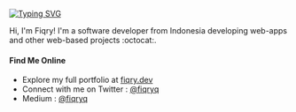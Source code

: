 [![Typing SVG](https://readme-typing-svg.herokuapp.com?font=Roboto&size=24&pause=1000&color=F7F7F7&background=000000&center=true&vCenter=true&random=false&width=1080&height=150&lines=Hi+there+%F0%9F%91%8B+Im+Fiqry+choerudin)](https://git.io/typing-svg)

Hi, I'm Fiqry! I'm a software developer from Indonesia developing web-apps and other web-based projects :octocat:.

#### Find Me Online
- Explore my full portfolio at [fiqry.dev](https://fiqry.dev)
- Connect with me on Twitter : [@fiqryq](https://twitter.com/fiqryq_)
- Medium : [@fiqryq](https://fiqryq.medium.com/)

  
